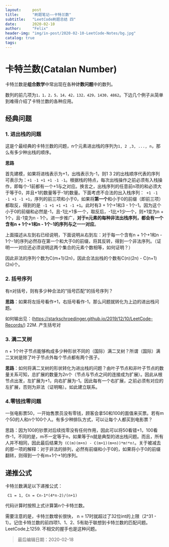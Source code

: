 ```yaml
---
layout:     post
title:      "刷题笔记——卡特兰数"
subtitle:   "LeetCode刷题总结 四"
date:       2020-02-10
author:     "Felix"
header-img: "img/in-post/2020-02-10-LeetCode-Notes/bg.jpg"
catalog: true
tags:
---
```


# 卡特兰数(Catalan Number)

卡特兰数是**组合数学**中常出现在各种**计数问题**中的数列。

数列的前几项为`1，1，2，5，14，42，132，429，1430，4862`。下边几个例子从简单到难得介绍了卡特兰数的各种应用。

## 经典问题

### 1. 进出栈的问题

这是个最经典的卡特兰数的问题，n个元素进出栈的序列为`1, 2 ,3, ..., n`，那么有多少种出栈的顺序。

**思路**

首先建模，如果将进栈表示为+1，出栈表示为-1，则1 3 2的出栈顺序代表的序列可表示为：` +1 -1 +1 +1 -1 -1 `。根据栈的特点，每次出栈操作之前必须有入栈操作，即每个-1前都有一个+1与之对应。换言之，出栈序列的任意前n项的和必须大于等于0，并且+1的数量等于-1的数量。下面考虑不合法的出入栈序列：` +1 -1 -1 +1 -1 +1`，序列的前三项和小于0，如果将**第一个**和小于0的前缀（即前三项）都取反，得到的是` -1 +1 +1 +1 -1 +1`。此时有3 + 1个+1和3 - 1个-1。因为这个小于0的前缀和必然是-1，且-1比+1多一个，取反后，-1比+1少一个，则+1变为n + 1个，且-1变为n - 1个。进一步推广，**对于n元素的每种非法出栈序列，都会有一个含有n + 1个+1和n - 1个-1的序列与之一一对应**。

上面描述从左到右已经说明，下面说明从右到左：对于每一个含有n + 1个+1和n - 1个-1的序列必然存在第一个和大于0的前缀，将其反转，得到一个非法序列。（证明一一对应还必须说明这两个集合的元素个数相等，如何证明？）

因此非法的序列个数为C(m+1)(2n)，因此合法出栈的个数有C(n)(2n) - C(n+1)(2n)个。

### 2. 括号序列

有n对括号，则有多少种合法的“括号匹配”的括号序列？

**思路**：如果将左括号看作+1，右括号看作-1，那么问题就转化为上边的进出栈问题。

如何输出见：(<https://starkschroedinger.github.io/2019/12/10/LeetCode-Records/>) 22M. 产生括号对

### 3. 满二叉树

n + 1个叶子节点能够构成多少种形状不同的（国际）满二叉树？所谓（国际）满二叉树是除了叶子节点外每个节点都有两个孩子。

**思路**：如何将满二叉树的形状转化为进出栈的问题？由叶子节点和非叶子节点的数量关系可知，总扩展的数量为2n个（节点与节点之间的连接成为扩展）。因此从根节点出发，左扩展为+1，向右扩展为-1。因此每有一个右扩展，之前必须有对应的左扩展，否则为非法（证明略）。如此建立联系。

### 4.零钱找零问题

一张电影票50，一开始售票员没有零钱，顾客会拿50和100的面值来买票。若有m个50的人和n个100个人。有多少种排队方式，可以让每个人都买到电影票？

思路：因为100的钞票对后续找零没有任何作用，因此可以将50看错+1，100看作-1，不同的是，m不一定等于n，如果等于n就是典型的进出栈问题。而且，所有人并不相同，因此最后结果为` (C(m)(m+n) - C(m+1)(m+n))*m!*n!`。关于被减去的那一项的解释：对于非法的排列，必然有前缀和小于0的，如果将小于0的前缀翻转，则得到一个有m+1个+1的序列。

## 递推公式

卡特兰数满足以下递推公式：

` C1 = 1, Cn = Cn-1*(4*n-2)/(n+1)`

代码计算时按照上式计算第n个卡特兰数。

需要注意的是，卡特兰数增长很快， n = 17时就超过了32位int的上限（2^31 - 1）。记住卡特兰数的前四项1、1、2、5有助于联想到卡特兰数的匹配问题。LeetCode上1259. 不相交的握手也是这种问题。

> 最后编辑日期：2020-02-18